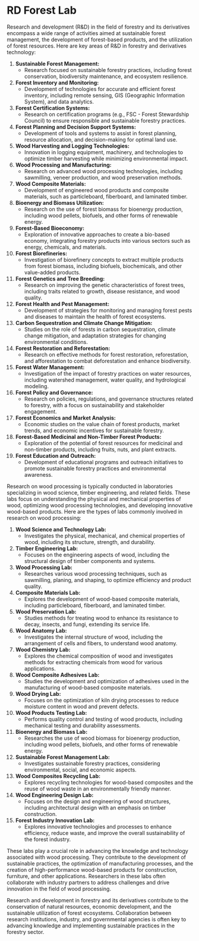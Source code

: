 # RD Forest Lab

Research and development (R&D) in the field of forestry and its derivatives encompass a wide range of activities aimed at sustainable forest management, the development of forest-based products, and the utilization of forest resources. Here are key areas of R&D in forestry and derivatives technology:

1. **Sustainable Forest Management:**
    - Research focused on sustainable forestry practices, including forest conservation, biodiversity maintenance, and ecosystem resilience.
2. **Forest Inventory and Monitoring:**
    - Development of technologies for accurate and efficient forest inventory, including remote sensing, GIS (Geographic Information System), and data analytics.
3. **Forest Certification Systems:**
    - Research on certification programs (e.g., FSC - Forest Stewardship Council) to ensure responsible and sustainable forestry practices.
4. **Forest Planning and Decision Support Systems:**
    - Development of tools and systems to assist in forest planning, resource allocation, and decision-making for optimal land use.
5. **Wood Harvesting and Logging Technologies:**
    - Innovation in logging equipment, machinery, and technologies to optimize timber harvesting while minimizing environmental impact.
6. **Wood Processing and Manufacturing:**
    - Research on advanced wood processing technologies, including sawmilling, veneer production, and wood preservation methods.
7. **Wood Composite Materials:**
    - Development of engineered wood products and composite materials, such as particleboard, fiberboard, and laminated timber.
8. **Bioenergy and Biomass Utilization:**
    - Research on the use of forest biomass for bioenergy production, including wood pellets, biofuels, and other forms of renewable energy.
9. **Forest-Based Bioeconomy:**
    - Exploration of innovative approaches to create a bio-based economy, integrating forestry products into various sectors such as energy, chemicals, and materials.
10. **Forest Biorefineries:**
    - Investigation of biorefinery concepts to extract multiple products from forest biomass, including biofuels, biochemicals, and other value-added products.
11. **Forest Genetics and Tree Breeding:**
    - Research on improving the genetic characteristics of forest trees, including traits related to growth, disease resistance, and wood quality.
12. **Forest Health and Pest Management:**
    - Development of strategies for monitoring and managing forest pests and diseases to maintain the health of forest ecosystems.
13. **Carbon Sequestration and Climate Change Mitigation:**
    - Studies on the role of forests in carbon sequestration, climate change mitigation, and adaptation strategies for changing environmental conditions.
14. **Forest Restoration and Reforestation:**
    - Research on effective methods for forest restoration, reforestation, and afforestation to combat deforestation and enhance biodiversity.
15. **Forest Water Management:**
    - Investigation of the impact of forestry practices on water resources, including watershed management, water quality, and hydrological modeling.
16. **Forest Policy and Governance:**
    - Research on policies, regulations, and governance structures related to forestry, with a focus on sustainability and stakeholder engagement.
17. **Forest Economics and Market Analysis:**
    - Economic studies on the value chain of forest products, market trends, and economic incentives for sustainable forestry.
18. **Forest-Based Medicinal and Non-Timber Forest Products:**
    - Exploration of the potential of forest resources for medicinal and non-timber products, including fruits, nuts, and plant extracts.
19. **Forest Education and Outreach:**
    - Development of educational programs and outreach initiatives to promote sustainable forestry practices and environmental awareness.

Research on wood processing is typically conducted in laboratories specializing in wood science, timber engineering, and related fields. These labs focus on understanding the physical and mechanical properties of wood, optimizing wood processing technologies, and developing innovative wood-based products. Here are the types of labs commonly involved in research on wood processing:

1. **Wood Science and Technology Lab:**
    - Investigates the physical, mechanical, and chemical properties of wood, including its structure, strength, and durability.
2. **Timber Engineering Lab:**
    - Focuses on the engineering aspects of wood, including the structural design of timber components and systems.
3. **Wood Processing Lab:**
    - Researches various wood processing techniques, such as sawmilling, planing, and shaping, to optimize efficiency and product quality.
4. **Composite Materials Lab:**
    - Explores the development of wood-based composite materials, including particleboard, fiberboard, and laminated timber.
5. **Wood Preservation Lab:**
    - Studies methods for treating wood to enhance its resistance to decay, insects, and fungi, extending its service life.
6. **Wood Anatomy Lab:**
    - Investigates the internal structure of wood, including the arrangement of cells and fibers, to understand wood anatomy.
7. **Wood Chemistry Lab:**
    - Explores the chemical composition of wood and investigates methods for extracting chemicals from wood for various applications.
8. **Wood Composite Adhesives Lab:**
    - Studies the development and optimization of adhesives used in the manufacturing of wood-based composite materials.
9. **Wood Drying Lab:**
    - Focuses on the optimization of kiln drying processes to reduce moisture content in wood and prevent defects.
10. **Wood Products Testing Lab:**
    - Performs quality control and testing of wood products, including mechanical testing and durability assessments.
11. **Bioenergy and Biomass Lab:**
    - Researches the use of wood biomass for bioenergy production, including wood pellets, biofuels, and other forms of renewable energy.
12. **Sustainable Forest Management Lab:**
    - Investigates sustainable forestry practices, considering environmental, social, and economic aspects.
13. **Wood Composites Recycling Lab:**
    - Explores recycling technologies for wood-based composites and the reuse of wood waste in an environmentally friendly manner.
14. **Wood Engineering Design Lab:**
    - Focuses on the design and engineering of wood structures, including architectural design with an emphasis on timber construction.
15. **Forest Industry Innovation Lab:**
    - Explores innovative technologies and processes to enhance efficiency, reduce waste, and improve the overall sustainability of the forest industry.

These labs play a crucial role in advancing the knowledge and technology associated with wood processing. They contribute to the development of sustainable practices, the optimization of manufacturing processes, and the creation of high-performance wood-based products for construction, furniture, and other applications. Researchers in these labs often collaborate with industry partners to address challenges and drive innovation in the field of wood processing.

Research and development in forestry and its derivatives contribute to the conservation of natural resources, economic development, and the sustainable utilization of forest ecosystems. Collaboration between research institutions, industry, and governmental agencies is often key to advancing knowledge and implementing sustainable practices in the forestry sector.